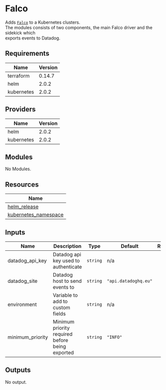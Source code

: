 # Falco

Adds [`Falco`](https://github.com/falcosecurity/falco) to a Kubernetes clusters.  
The modules consists of two components, the main Falco driver and the sidekick which  
exports events to Datadog.

## Requirements

| Name | Version |
|------|---------|
| terraform | 0.14.7 |
| helm | 2.0.2 |
| kubernetes | 2.0.2 |

## Providers

| Name | Version |
|------|---------|
| helm | 2.0.2 |
| kubernetes | 2.0.2 |

## Modules

No Modules.

## Resources

| Name |
|------|
| [helm_release](https://registry.terraform.io/providers/hashicorp/helm/2.0.2/docs/resources/release) |
| [kubernetes_namespace](https://registry.terraform.io/providers/hashicorp/kubernetes/2.0.2/docs/resources/namespace) |

## Inputs

| Name | Description | Type | Default | Required |
|------|-------------|------|---------|:--------:|
| datadog\_api\_key | Datadog api key used to authenticate | `string` | n/a | yes |
| datadog\_site | Datadog host to send events to | `string` | `"api.datadoghq.eu"` | no |
| environment | Variable to add to custom fields | `string` | n/a | yes |
| minimum\_priority | Minimum priority required before being exported | `string` | `"INFO"` | no |

## Outputs

No output.
